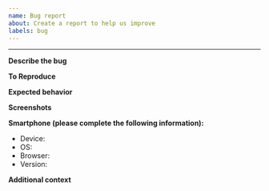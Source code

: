 ```yaml
---
name: Bug report
about: Create a report to help us improve
labels: bug
---
```


---

**Describe the bug**

<!-- A clear and concise description of what the bug is. -->

**To Reproduce**

<!-- Steps to reproduce the behavior: -->

<!-- 1. Go to '...' -->
<!-- 2. Click on '....' -->
<!-- 3. Scroll down to '....' -->
<!-- 4. See error -->

**Expected behavior**

<!-- A clear and concise description of what you expected to happen. -->

**Screenshots**

<!-- If applicable, add screenshots to help explain your problem. -->

**Smartphone (please complete the following information):**

- Device:
- OS:
- Browser:
- Version:

**Additional context**

<!-- Add any other context about the problem or helpful links here. -->

